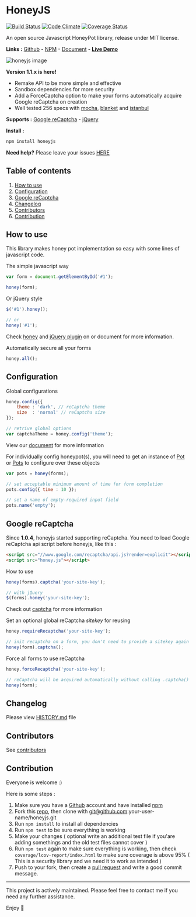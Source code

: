 # HoneyJS

[![Build Status](https://travis-ci.org/zudd/honeyjs.svg?branch=master)](https://travis-ci.org/zudd/honeyjs)
[![Code Climate](https://codeclimate.com/github/zudd/HoneyJS/badges/gpa.svg)](https://codeclimate.com/github/zudd/HoneyJS)
[![Coverage Status](https://coveralls.io/repos/zudd/honeyjs/badge.svg?branch=master&service=github)](https://coveralls.io/github/zudd/honeyjs?branch=master)

An open source Javascript HoneyPot library, release under MIT license.

**Links :** [Github](//github.com/zudd/honeyjs/) - [NPM](//npmjs.com/package/honeyjs) - [Document](//zudd.github.io/honeyjs/1.1.0) - **[Live Demo](//zudd.github.io/honeyjs/)**

![honeyjs image](http://zudd.github.io/honeyjs/favicon.png)

**Version 1.1.x is here!**
- Remake API to be more simple and effective
- Sandbox dependencies for more security
- Add a ForceCaptcha option to make your forms automatically acquire Google reCaptcha on creation
- Well tested 256 specs with [mocha](https://mochajs.org/), [blanket](http://blanketjs.org/) and [istanbul](https://github.com/gotwarlost/istanbul)

**Supports :** [Google reCaptcha](https://www.google.com/recaptcha/intro/index.html) - [jQuery](https://jquery.com/)

**Install :**

```bash
npm install honeyjs
```

**Need help?** Please leave your issues [HERE](https://github.com/zudd/honeyjs/issues)

## Table of contents

 1. [How to use](#how-to-use)
 2. [Configuration](#configuration)
 3. [Google reCaptcha](#google-recaptcha)
 4. [Changelog](#changelog)
 5. [Contributors](#contributors)
 6. [Contribution](#contribution)

## **How to use**

This library makes honey pot implementation so easy with some lines of javascript code.

The simple javascript way

```javascript
var form = document.getElementById('#1');

honey(form);
```

Or jQuery style

```javascript
$('#1').honey();

// or
honey('#1');
```

Check [honey](//zudd.github.io/honeyjs/1.1.0/module-honey.html) and [jQuery plugin](//zudd.github.io/honeyjs/1.1.0/external-_jQuery.fn_.html#.honey) on or document for more information.

Automatically secure all your forms

```javascript
honey.all();
```

## **Configuration**

Global configurations

```javascript
honey.config({
	theme : 'dark', // reCaptcha theme
	size  : 'normal' // reCaptcha size
});

// retrive global options
var captchaTheme = honey.config('theme');
```

View our [document](//zudd.github.io/honeyjs/1.1.0/Options.html) for more information

For individually config honeypot(s), you will need to get an instance of [Pot](//zudd.github.io/honeyjs/1.1.0/Pot.html) or [Pots](//zudd.github.io/honeyjs/1.1.0/Pots.html) to configure over these objects

```javascript
var pots = honey(forms);

// set acceptable minimum amount of time for form completion
pots.config({ time : 10 });

// set a name of empty-required input field
pots.name('empty');
```

## **Google reCaptcha**

Since **1.0.4**, honeyjs started supporting reCaptcha. You need to load Google reCaptcha api script before honeyjs, like this :

```html
<script src="//www.google.com/recaptcha/api.js?render=explicit"></script>
<script src="honey.js"></script>
```

How to use

```javascript
honey(forms).captcha('your-site-key');

// with jQuery
$(forms).honey('your-site-key');
```
Check out [captcha](//zudd.github.io/honeyjs/1.1.0/Pot.html#captcha) for more information

Set an optional global reCaptcha _sitekey_ for reusing
```javascript
honey.requireRecaptcha('your-site-key');

// init recaptcha on a form, you don't need to provide a sitekey again
honey(form).captcha();
```

Force all forms to use reCaptcha

```javascript
honey.forceRecaptcha('your-site-key');

// reCaptcha will be acquired automatically without calling .captcha()
honey(form);
```

## **Changelog**

Please view [HISTORY.md](https://github.com/zudd/honeyjs/blob/master/HISTORY.md) file

## **Contributors**

See [contributors](https://github.com/zudd/honeyjs/network)

## **Contribution**

Everyone is welcome :)

Here is some steps :

 1. Make sure you have a [Github](https://github.com/) account and have installed [npm](https://npmjs.com/)
 2. Fork this [repo](https://github.com/zudd/honeyjs), then clone with git@github.com:your-user-name/honeyjs.git
 3. Run ```npm install``` to install all dependencies
 4. Run ```npm test``` to be sure everything is working
 5. Make your changes ( optional write an additional test file if you'are adding somethings and the old test files cannot cover )
 6. Run ```npm test``` again to make sure everything is working, then check ```coverage/lcov-report/index.html``` to make sure coverage is above 95% ( This is a security library and we need it to work as intended )
 7. Push to your fork, then create a [pull request](https://github.com/zudd/honeyjs/compare/) and write a good commit message.

-----

This project is actively maintained. Please feel free to contact me if you need any further assistance.

Enjoy :beers: